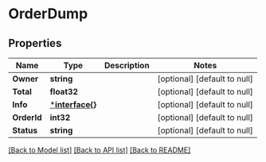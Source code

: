# OrderDump

## Properties
Name | Type | Description | Notes
------------ | ------------- | ------------- | -------------
**Owner** | **string** |  | [optional] [default to null]
**Total** | **float32** |  | [optional] [default to null]
**Info** | [***interface{}**](interface{}.md) |  | [optional] [default to null]
**OrderId** | **int32** |  | [optional] [default to null]
**Status** | **string** |  | [optional] [default to null]

[[Back to Model list]](../README.md#documentation-for-models) [[Back to API list]](../README.md#documentation-for-api-endpoints) [[Back to README]](../README.md)



